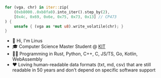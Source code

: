 ```rust
for (vga, chr) in iter::zip(
	(0xb8000..0xb8fa0).into_iter().step_by(2),
	[0x4c, 0x69, 0x6e, 0x75, 0x73, 0x13] // CP473
) {
	unsafe { (vga as *mut u8).write_volatile(chr); }
}
```

- 👋 Hi, I'm Linus
- 🎓 Computer Science Master Student @ [KIT](https://kit.edu)
- 👨‍💻 Programming in Rust, Python, C++, C, JS/TS, Go, Kotlin, WebAssembly
- ♥️ Loving human-readable data formats (txt, md, csv) that are still readable in 50 years and don't depend on specific software support


<!--
**linuskmr/linuskmr** is a ✨ _special_ ✨ repository because its `README.md` (this file) appears on your GitHub profile.

Here are some ideas to get you started:

- 🔭 I’m currently working on ...
- 🌱 I’m currently learning ...
- 👯 I’m looking to collaborate on ...
- 🤔 I’m looking for help with ...
- 💬 Ask me about ...
- 📫 How to reach me: ...
- 😄 Pronouns: ...
- ⚡ Fun fact: ...
-->
